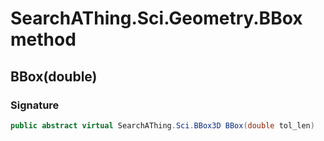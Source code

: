 # SearchAThing.Sci.Geometry.BBox method
## BBox(double)
### Signature
```csharp
public abstract virtual SearchAThing.Sci.BBox3D BBox(double tol_len)
```
